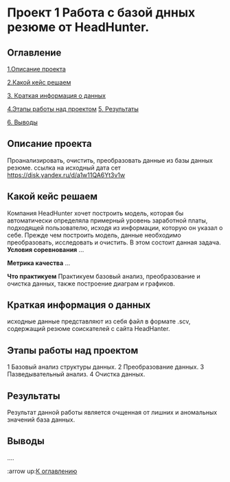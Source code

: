 # Проект 1 Работа с базой днных резюме от HeadHunter.

## Оглавление
[1.Описание проекта](https://github.com/hollywood2371/IDE/tree/main/project_0/READMY.md#Описание-проекта)

[2.Какой кейс решаем](https://github.com/hollywood2371/IDE/tree/main/project_1/READMY.md#акой-кейс-решаем)

[3. Краткая информация о данных](https://github.com/hollywood2371/IDE/tree/main/project_1/READMY.md#Краткая-информация-о-данных)

[4.Этапы работы над проектом](https://github.com/hollywood2371/IDE/tree/main/project_1/READMY.md#Этапы-работы-над-проектом)
[5. Результаты](https://github.com/hollywood2371/IDE/tree/main/project_1/READMY.md#Результаты)

[6. Выводы](https://github.com/hollywood2371/IDE/tree/main/project_1/READMY.md#Выводы)


## Описание проекта
Проанализировать, очистить, преобразовать данные из базы данных резюме.
ссылка на исходный дата сет https://disk.yandex.ru/d/a1w11QA6Yt3v1w
## Какой кейс решаем
Компания HeadHunter хочет построить модель, которая бы автоматически определяла примерный уровень заработной платы, подходящей пользователю, исходя из информации, 
которую он указал о себе. Прежде чем построить модель, данные необходимо преобразовать, исследовать и очистить. В этом состоит данная задача.
**Условия соревнования**
...

**Метрика качества**
...

**Что практикуем**
Практикуем базовый анализ, преобразование и очистка данных, также построение диаграм и графиков.

## Краткая информация о данных
исходные данные представляют из себя файл в формате .scv, содержащий резюме соискателей с сайта HeadHanter.
## Этапы работы над проектом
1 Базовый анализ структуры данных.
2 Преобразование данных.
3 Пазведывательный анализ.
4 Очистка данных.
## Результаты
Результат данной работы является очщенная от лишних и аномальных значений база данных.
## Выводы
....

:arrow up:[К оглавлению](https://github.com/hollywood2371/IDE/tree/main/project_1/READMY.md#Оглавление)